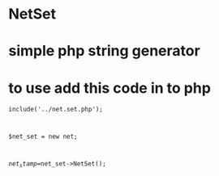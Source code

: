 # NetSet
# simple php string generator
# to use add this code in to php

<code>include('../net.set.php');

$net_set = new net;

$net_stamp=$net_set->NetSet();</code>
